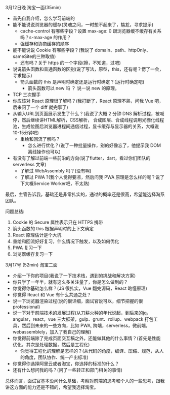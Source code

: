 3月12日晚 淘宝一面(35min)

- 首先自我介绍，怎么学习前端的
- 能不能说说浏览器的缓存(灵魂之问，一时想不起来了，尴尬，寻求提示)
  - cache-control 有哪些字段？设置 max-age: 0 跟浏览器缓不缓存有关系吗？s-max-age 的作用？
  - 强缓存和协商缓存的顺序
- 能不能说说 Cookie 有哪些字段？(我说了 domain、path、httpOnly、sameSite的三种取值)
  - 还有吗？关于 https 的一个字段(擦，不知道，过吧)
- 说说箭头函数和普通函数的区别(说了写法，原型，this，还有呢？愣了一会，寻求提示)
  - 箭头函数的 this 是声明时确定还是运行时确定？(运行时确定吧)
    - 箭头函数可以 new 吗 ？ 说一说 new 的原理。
- TCP 三次握手
- 你应该对 React 原理很了解吗？(我打断了，React 原理不熟，问我 Vue 吧，后来问了一个 diff 就完事了)
- 从输入URL到页面展示发生了什么？(我说了大概 2 分钟 DNS 解析过程，被喊停，然后继续讲HTML解析，CSS解析，
  合成图层、合成线程调用光栅化线程池，生成位图后浏览器进程间通信过程，显卡缓存与显示器的关系，大概说10-15分钟吧)
  - 重绘和回流了解吗？
    - 怎么进行优化？(说了一种批量操作，别的好像忘了，他提示我 DOM 离线操作也可以)
- 有没有了解过前端一些前沿的方向(说了flutter，dart，看过你们团队的 serverless 文章)
  - 了解过 WebAssembly 吗？(没有啊)
  - 了解过 PWA ?(我个人觉得要凉，然后问我 PWA 原理是怎么样的呢？说了下大概Service Worker吧，不太熟)

最后，主管告诉我，基础还是非常扎实的，通过的概率还是很高，希望能选择淘系团队。

问题总结:
1. Cookie 的 Secure 属性表示只在 HTTPS 携带
2. 箭头函数的 this 根据声明时的上下文确定
3. React 原理估计是个大坑
4. 重绘和回流好好复习，什么情况下触发，以及如何优化
5. PWA 复习一下
6. 浏览器缓存复习一下



3月17号 (52min) 淘宝二面
- 介绍一下你的项目(我说了一下技术栈，遇到的挑战和解决方案)
- 你只学了一年半，就有这么多关注量了，你是怎么做到的？
- 你觉得你基础怎么样？(JS 很扎实，Vue 翻完源码，React 略懂原理)
- 你觉得 React 和 Vue 有什么共通之处？
- 说一下浏览器渲染过程(说的很详细，面试官说可以，细节把握的很professional)
- 说一下对于前端技术的发展过程(从刀耕火种的年代说起，到后来的jq，angular，react，vue 三大框架，gulp、grunt、rollup、webpack 打包工具，然后到未来的一些方向，比如 PWA, 跨端，serverless，微前端，webassemblely，加入了我自己的理解)
- 你觉得前端除了完成页面交互稿之外，还能做其他的什么事情？(首先是性能优化，其次是处理数据，然后是工程化)
  - 你觉得工程化的理解是怎样的？(从代码的角度，编译、压缩、规范，从人的角度，团队协作、统一产出标准)
- 你觉得你选择阿里云或者淘宝，你选择的标准的什么？
- 还有什么想问我的吗？(问了一些转正和部门相关的事情)

总体而言，面试官基本没问什么基础，考察对前端的思考和个人的一些思考，跟我讲这方面的能力还是不错的，希望我选择淘宝。